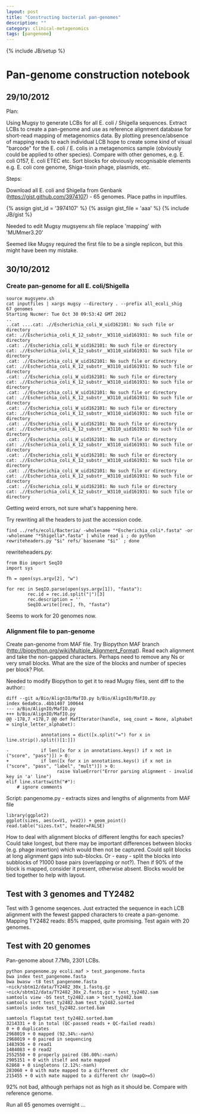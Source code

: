 ```yaml
---
layout: post
title: "Constructing bacterial pan-genomes"
description: ""
category: clinical-metagenomics
tags: [pangenome]
---
```

{% include JB/setup %}

# Pan-genome construction notebook

## 29/10/2012

Plan:

Using Mugsy to generate LCBs for all E. coli / Shigella sequences. Extract LCBs to create a pan-genome and use as reference alignment database for short-read mapping of metagenomics data. By plotting presence/absence of mapping reads to each individual LCB hope to create some kind of visual "barcode" for the E. coli / E. colis in a metagenomics sample (obviously could be applied to other species). Compare with other genomes, e.g. E. coli O157, E. coli ETEC etc. Sort blocks for obviously recognisable elements e.g. E. coli core genome, Shiga-toxin phage, plasmids, etc.

Steps:

Download all E. coli and Shigella from Genbank (https://gist.github.com/3974107) - 65 genomes. Place paths in inputfiles.

{% assign gist_id = '3974107' %}
{% assign gist_file = 'aaa' %}
{% include JB/gist %}

Needed to edit Mugsy mugsyenv.sh file replace 'mapping' with 'MUMmer3.20'

Seemed like Mugsy required the first file to be a single replicon, but this might have been my mistake.

## 30/10/2012

### Create pan-genome for all E. coli/Shigella

	source mugsyenv.sh
	cat inputfiles | xargs mugsy --directory . --prefix all_ecoli_shig
	67 genomes
	Starting Nucmer: Tue Oct 30 09:53:42 GMT 2012
	..
	..cat ....cat: .//Escherichia_coli_W_uid162101: No such file or directory
	cat: .//Escherichia_coli_K_12_substr__W3110_uid161931: No such file or directory
	.cat: .//Escherichia_coli_W_uid162101: No such file or directory
	cat: .//Escherichia_coli_K_12_substr__W3110_uid161931: No such file or directory
	.cat: .//Escherichia_coli_W_uid162101: No such file or directory
	cat: .//Escherichia_coli_K_12_substr__W3110_uid161931: No such file or directory
	.cat: .//Escherichia_coli_W_uid162101: No such file or directory
	cat: .//Escherichia_coli_K_12_substr__W3110_uid161931: No such file or directory
	.cat: .//Escherichia_coli_W_uid162101: No such file or directory
	cat: .//Escherichia_coli_K_12_substr__W3110_uid161931: No such file or directory
	.cat: .//Escherichia_coli_W_uid162101: No such file or directory
	cat: .//Escherichia_coli_K_12_substr__W3110_uid161931: No such file or directory
	.cat: .//Escherichia_coli_W_uid162101: No such file or directory
	cat: .//Escherichia_coli_K_12_substr__W3110_uid161931: No such file or directory
	.cat: .//Escherichia_coli_W_uid162101: No such file or directory
	cat: .//Escherichia_coli_K_12_substr__W3110_uid161931: No such file or directory
	.cat: .//Escherichia_coli_W_uid162101: No such file or directory
	cat: .//Escherichia_coli_K_12_substr__W3110_uid161931: No such file or directory
	.cat: .//Escherichia_coli_W_uid162101: No such file or directory
	cat: .//Escherichia_coli_K_12_substr__W3110_uid161931: No such file or directory
	.cat: .//Escherichia_coli_W_uid162101: No such file or directory
	cat: .//Escherichia_coli_K_12_substr__W3110_uid161931: No such file or directory

Getting weird errors, not sure what's happening here.

Try rewriting all the headers to just the accession code.

	find ../refs/ecoli/Bacteria/ -wholename "*Escherichia_coli*.fasta" -or -wholename "*Shigella*.fasta" | while read i ; do python rewriteheaders.py "$i" refs/`basename "$i"` ; done

rewriteheaders.py:

	from Bio import SeqIO
	import sys

	fh = open(sys.argv[2], "w")

	for rec in SeqIO.parse(open(sys.argv[1]), "fasta"):
        	rec.id = rec.id.split("|")[3]
	        rec.description = ''
        	SeqIO.write([rec], fh, "fasta")

Seems to work for 20 genomes now.

### Alignment file to pan-genome

Create pan-genome from MAF file. Try Biopython MAF branch (http://biopython.org/wiki/Multiple_Alignment_Format). Read each alignment and take the non-gapped characters. Perhaps need to remove any Ns or very small blocks. What are the size of the blocks and number of species per block? Plot.

Needed to modify Biopython to get it to read Mugsy files, sent diff to the author::

	diff --git a/Bio/AlignIO/MafIO.py b/Bio/AlignIO/MafIO.py
	index 6eda0ca..4bb1407 100644
	--- a/Bio/AlignIO/MafIO.py
	+++ b/Bio/AlignIO/MafIO.py
	@@ -178,7 +178,7 @@ def MafIterator(handle, seq_count = None, alphabet = single_letter_alphabet):

        	     annotations = dict([x.split("=") for x in line.strip().split()[1:]])

	-            if len([x for x in annotations.keys() if x not in ("score", "pass")]) > 0:
	+            if len([x for x in annotations.keys() if x not in ("score", "pass", "label", "mult")]) > 0:
	                   raise ValueError("Error parsing alignment - invalid key in 'a' line")
	elif line.startswith("#"):
		# ignore comments

Script: pangenome.py - extracts sizes and lengths of alignments from MAF file

	library(ggplot2)
	ggplot(sizes, aes(x=V1, y=V2)) + geom_point()
	read.table("sizes.txt", header=FALSE)

How to deal with alignment blocks of different lengths for each species? Could take longest, but there may be important differences between blocks (e.g. phage insertion) which would then not be captured. Could split blocks at long alignment gaps into sub-blocks. Or - easy - split the blocks into subblocks of ?1000 base pairs (overlapping or not?). Then if 90% of the block is mapped, consider it present, otherwise absent. Blocks would be tied together to help with layout.

## Test with 3 genomes and TY2482

Test with 3 genome seqences. Just extracted the sequence in each LCB alignment with the fewest gapped characters to create a pan-genome. Mapping TY2482 reads: 85% mapped, quite promising. Test again with 20 genomes.

## Test with 20 genomes

Pan-genome about 7.7Mb, 2301 LCBs.

	python pangenome.py ecoli.maf > test_pangenome.fasta
	bwa index test_pangenome.fasta
	bwa bwasw -t8 test_pangenome.fasta ~nick/sbtm12/data/TY2482_30x_1.fastq.gz ~nick/sbtm12/data/TY2482_30x_2.fastq.gz > test_ty2482.sam
	samtools view -bS test_ty2482.sam > test_ty2482.bam
	samtools sort test_ty2482.bam test_ty2482.sorted
	samtools index test_ty2482.sorted.bam

	samtools flagstat test_ty2482.sorted.bam
	3214331 + 0 in total (QC-passed reads + QC-failed reads)
	0 + 0 duplicates
	2968019 + 0 mapped (92.34%:-nan%)
	2968019 + 0 paired in sequencing
	1483936 + 0 read1
	1484083 + 0 read2
	2552550 + 0 properly paired (86.00%:-nan%)
	2905151 + 0 with itself and mate mapped
	62868 + 0 singletons (2.12%:-nan%)
	283060 + 0 with mate mapped to a different chr
	215455 + 0 with mate mapped to a different chr (mapQ>=5)

92% not bad, although perhaps not as high as it should be. Compare with reference genome.

Run all 65 genomes overnight ... 

